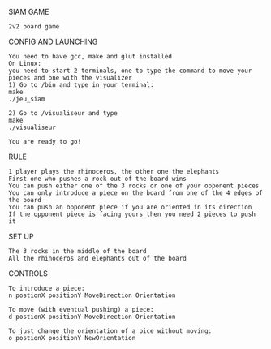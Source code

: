 SIAM GAME

	2v2 board game

CONFIG AND LAUNCHING

	You need to have gcc, make and glut installed
	On Linux:
	you need to start 2 terminals, one to type the command to move your pieces and one with the visualizer
	1) Go to /bin and type in your terminal:
	make
	./jeu_siam

	2) Go to /visualiseur and type
	make
	./visualiseur

	You are ready to go!

RULE

	1 player plays the rhinoceros, the other one the elephants
	First one who pushes a rock out of the board wins
	You can push either one of the 3 rocks or one of your opponent pieces
	You can only introduce a piece on the board from one of the 4 edges of the board
	You can push an opponent piece if you are oriented in its direction
	If the opponent piece is facing yours then you need 2 pieces to push it

SET UP

	The 3 rocks in the middle of the board
	All the rhinoceros and elephants out of the board

CONTROLS

	To introduce a piece:
	n postionX positionY MoveDirection Orientation

	To move (with eventual pushing) a piece:
	d postionX positionY MoveDirection Orientation

	To just change the orientation of a pice without moving:
	o postionX positionY NewOrientation





